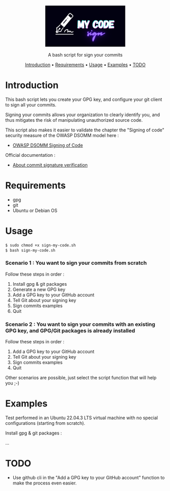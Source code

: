 <p align="center" width="100%"><img width="50%" src="./img/banner.png"></p>
<p align="center">A bash script for sign your commits</p>

<p align="center">
  <a href="#introduction">Introduction</a>
 • <a href="#requirements">Requirements</a>
 • <a href="#usage">Usage</a>
 • <a href="#examples">Examples</a>
  • <a href="#todo">TODO</a>
</p>

# Introduction

This bash script lets you create your GPG key, and configure your git client to sign all your commits.

Signing your commits allows your organization to clearly identify you, and thus mitigates the risk of manipulating unauthorized source code.

This script also makes it easier to validate the chapter the "Signing of code" security measure of the OWASP DSOMM model here : 

- [OWASP DSOMM Signing of Code](https://dsomm.owasp.org/activity-description?dimension=Build%20and%20Deployment&subDimension=Build&level=3&activityName=Signing%20of%20code )

Official documentation : 

- [About commit signature verification](https://docs.github.com/en/authentication/managing-commit-signature-verification/about-commit-signature-verification)

# Requirements

- gpg
- git
- Ubuntu or Debian OS

# Usage

```
$ sudo chmod +x sign-my-code.sh
$ bash sign-my-code.sh

```

### Scenario 1 : You want to sign your commits from scratch

Follow these steps in order :

1) Install gpg & git packages
2) Generate a new GPG key
3) Add a GPG key to your GitHub account
4) Tell Git about your signing key
5) Sign commits examples
6) Quit

### Scenario 2 : You want to sign your commits with an existing GPG key, and GPG/Git packages is already installed

Follow these steps in order :

1) Add a GPG key to your GitHub account
2) Tell Git about your signing key
3) Sign commits examples
4) Quit

Other scenarios are possible, just select the script function that will help you ;-)

# Examples

Test performed in an Ubuntu 22.04.3 LTS virtual machine with no special configurations (starting from scratch).

Install gpg & git packages : 

...

# TODO

- Use github cli in the "Add a GPG key to your GitHub account" function to make the process even easier.
